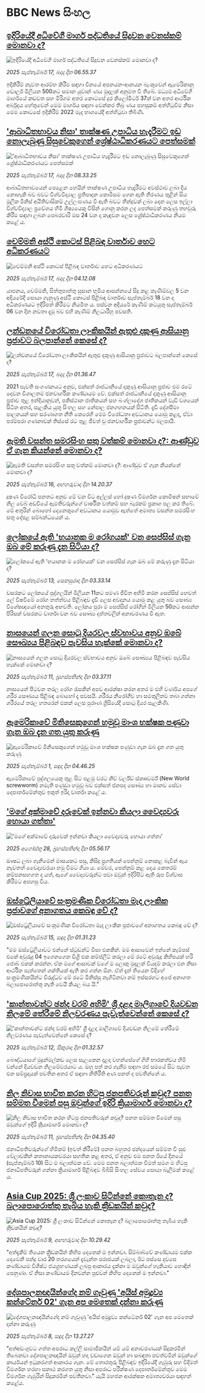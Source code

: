 # BBC News සිංහල## [ඉදිරියේදී අධිවේගී මාර්ග පද්ධතියේ සිදුවන වෙනස්කම් මොනවා ද?](https://www.bbc.com/sinhala/articles/c4g0n52l3zgo?at_medium=RSS&at_campaign=rss?at_campaign=githubrss)![ඉදිරියේදී අධිවේගී මාර්ග පද්ධතියේ සිදුවන වෙනස්කම් මොනවා ද?](https://ichef.bbci.co.uk/ace/ws/240/cpsprodpb/7862/live/69ffd930-0ac7-11f0-94d4-6f954f5dcfa3.jpg)_2025 සැප්තැම්බර් 17, බදාදා දින 06.55.37_ඉදිකිරීම් නැවත ආරම්භ කිරීම සඳහා චීනයේ අපනයන-ආනයන බැංකුවෙන් ඇමෙරිකානු ඩොලර් මිලියන 500කට සමාන යුවාන් ණය මුදලක් අනුමත වී තිබේ.
මධ්‍යම අධිවේගී මාර්ගයේ කඩවත සහ මීරිගම අතර කොටසේ දුර කිලෝමීටර් 37ක් වන අතර ආර්ථික අර්බුදය හේතුවෙන් මෙම මාර්ගය සඳහා වෙන්කර තිබූ ණය පහසුකම් අත්හිටුවීම නිසා මෙම කොටසේ ඉදිකිරීම් 2022 මැද භාගයේදී අත්හිටුවා තිබිණි.## ['ආබාධිතභාවය නිසා' තාක්ෂණ උපාධිය හැදෑරීමට ඉඩ නොලැබුණු සිසුවෙකුගෙන් ශ්‍රේෂ්ඨාධිකරණයට පෙත්සමක්](https://www.bbc.com/sinhala/articles/crl5032r6z3o?at_medium=RSS&at_campaign=rss?at_campaign=githubrss)!['ආබාධිතභාවය නිසා' තාක්ෂණ උපාධිය හැදෑරීමට ඉඩ නොලැබුණු සිසුවෙකුගෙන් ශ්‍රේෂ්ඨාධිකරණයට පෙත්සමක්](https://ichef.bbci.co.uk/ace/ws/240/cpsprodpb/5a7d/live/c900d210-93a0-11f0-afac-7fc88e0d02fd.jpg)_2025 සැප්තැම්බර් 17, බදාදා දින 08.33.25_ආබාධිතභාවයෙන් පෙළෙන හෙයින් තාක්ෂණ උපාධිය හැදෑරීමට අවස්ථාව ලබා දිය නොහැකි බව බවට විශ්වවිද්‍යාල ප්‍රතිපාදන කොමිසම ගෙන ඇති තීරණය තුළින් සිය මූලික මිනිස් අයිතිවාසිකම් උල්ලංඝණය වී ඇති බවට තීන්දුවක් ලබා දෙන ලෙස ඉල්ලා විශ්වවිද්‍යාල ප්‍රවේශය හිමි ශිෂ්‍යයෙකු විසින් ගොනු කරන ලද පෙත්සමක් කරුණු තහවුරු කිරීම සඳහා ලබන පෙබරවාරි මස 24 වන දා කැඳවන ලෙස ශ්‍රේෂ්ඨාධිකරණය නියම කළේ ය.## [චෙම්මනි අස්ථි කොටස් පිළිබඳ වාර්තාව හෙට අධිකරණයට](https://www.bbc.com/sinhala/articles/ce3y1qkxwvdo?at_medium=RSS&at_campaign=rss?at_campaign=githubrss)![චෙම්මනි අස්ථි කොටස් පිළිබඳ වාර්තාව හෙට අධිකරණයට](https://ichef.bbci.co.uk/ace/ws/240/cpsprodpb/1e1c/live/d3bed490-8c70-11f0-b391-6936825093bd.jpg)_2025 සැප්තැම්බර් 17, බදාදා දින 04.12.08_යාපනය, චෙම්මනි, සිත්තුපාත්තු සුසාන භූමිය ආසන්නයේ සිදු කළ කැණීම්වල 5 වන අදියරේදී සොයා ගැනුණු අස්ථි කොටස් පිළිබඳ වාර්තාව සැප්තැම්බර් 18 වන දා අධිකරණයට ඉදිරිපත් කිරීමට නියමිත ය.
පස්වන අදියරේ කැණීම් කටයුතු සැප්තැම්බර් 06 වන දින නවතා දැමූ බව එහි කැණීම් නිලධාරීහු පවසති.## [ලන්ඩනයේ විරෝධතා ලාංකිකයින් ඇතුළු දකුණු ආසියානු ප්‍රජාවට  බලපාන්නේ කෙසේ ද?](https://www.bbc.com/sinhala/articles/clydg48j43po?at_medium=RSS&at_campaign=rss?at_campaign=githubrss)![ලන්ඩනයේ විරෝධතා ලාංකිකයින් ඇතුළු දකුණු ආසියානු ප්‍රජාවට  බලපාන්නේ කෙසේ ද?](https://ichef.bbci.co.uk/ace/ws/240/cpsprodpb/08a8/live/d3939610-9227-11f0-8fd6-f3e5d0b160a2.jpg)_2025 සැප්තැම්බර් 17, බදාදා දින 01.36.47_2021 පැවති සංගණනයට අනුව, එක්සත් රාජධානියේ දකුණු ආසියානු ප්‍රජාව එම රටේ දෙවන විශාලතම ජනවාර්ගික කණ්ඩායම වේ. එක්සත් රාජධානියේ දකුණු ආසියානු ප්‍රජාව තුළ ඉන්දියානුවන්, පකිස්ථාන ජාතිකයන් සහ බංග්ලාදේශ ජාතිකයන් වැඩි වශයෙන් සිටින අතර, සැලකිය යුතු සිංහල සහ නේපාල ජනගහනයක් සිටිති.
දැඩි දේශසීමා පාලනයන් සහ සරණාගත නීති කෙරෙහි මෙම විරෝධතා අවධානය යොමු කළද, ඒවා පරම්පරා ගණනාවක් තිස්සේ රට තුළ ජීවත් වූ ජනවාර්ගික ප්‍රජාවන්ට බලපායි.## [ඇමති වසන්ත සමරසිංහ සතු වත්කම් මොනවා ද?: ආණ්ඩුව ඒ ගැන කියන්නේ මොනවා ද?](https://www.bbc.com/sinhala/articles/crrj7x7r14go?at_medium=RSS&at_campaign=rss?at_campaign=githubrss)![ඇමති වසන්ත සමරසිංහ සතු වත්කම් මොනවා ද?: ආණ්ඩුව ඒ ගැන කියන්නේ මොනවා ද?](https://ichef.bbci.co.uk/ace/ws/240/cpsprodpb/007a/live/9f089f20-9304-11f0-a647-dff301f4a439.jpg)_2025 සැප්තැම්බර් 16, අඟහරුවාදා දින 14.20.37_දූෂණ විරෝධී පනතට අනුව මේ වන විට අල්ලස් හෝ දුෂණ විමර්ශන කොමිෂන් සභාවේ නිල වෙබ් අඩවියේ ඇමතිවරුන්ගේ වාර්ෂික වත්කම් සහ බැරකම් ප්‍රකාශ පල කර තිබේ. මේ අතුරින් බොහෝ දෙනෙකුගේ අවධානය යොමුව ඇත්තේ අමාත්‍ය වසන්ත සමරසිංහ සතු දේපළ සම්බන්ධයෙන් ය.## [ලෝකයේ ඇති 'භයානක ම රෝගයක්' වන සෙප්සිස් ගැන ඔබ මේ කරුණු දැන සිටියා ද?](https://www.bbc.com/sinhala/articles/cn0r4437lngo?at_medium=RSS&at_campaign=rss?at_campaign=githubrss)![ලෝකයේ ඇති 'භයානක ම රෝගයක්' වන සෙප්සිස් ගැන ඔබ මේ කරුණු දැන සිටියා ද?](https://ichef.bbci.co.uk/ace/ws/240/cpsprodpb/e27e/live/299dc370-8fab-11f0-84c8-99de564f0440.jpg)_2025 සැප්තැම්බර් 13, සෙනසුරාදා දින 03.33.14_වසරකට ලෝකයේ පුද්ගලයින් මිලියන 11කට පමණ ජීවිත අහිමි කරන සෙප්සිස් හෙවත් ලේ විෂවීමේ රෝග තත්ත්වය පිළිබඳව දැඩි ලෙස අවදානය යොමු කළ යුතු බව සෞඛ්‍ය විශේෂඥයෝ අනතුරු අඟවති.
ලෝකය පුරා ම සෙප්සිස් රෝගීන් මිලියන 50කට ආසන්න පිරිසක් වසරකට වාර්තා වන බව සෞඛ්‍ය දත්තවලින් අනාවරණය වී ඇත.## [නාසයෙන් ගලන සොටු දියරවල ස්වභාවය අනුව ඔබේ සෞඛ්‍යය පිළිබඳව පැවසිය හැක්කේ මොනවා ද?](https://www.bbc.com/sinhala/articles/c4g5xmpx7pko?at_medium=RSS&at_campaign=rss?at_campaign=githubrss)![නාසයෙන් ගලන සොටු දියරවල ස්වභාවය අනුව ඔබේ සෞඛ්‍යය පිළිබඳව පැවසිය හැක්කේ මොනවා ද?](https://ichef.bbci.co.uk/ace/ws/240/cpsprodpb/fd5c/live/496b0ba0-8c80-11f0-84c8-99de564f0440.png)_2025 සැප්තැම්බර් 11, බ්‍රහස්පතින්දා දින 03.37.11_නාසයෙන් පිටවන තරල රෝග රැසකින් අපව ආරක්ෂා කරන අතර ම එහි වර්ණය අපගේ ශරීර සෞඛ්‍යය පිළිබඳ බොහෝ දෑ පවසයි. ශරීරය නිරෝගීව හා සමතුලිතව තබා ගන්නා ශරීරයේ තරල හතරෙන් එකක් ලෙස පුරාණ ග්‍රීසියේදී සොටු දියර සැලකිණි.## [ඇමෙරිකාවේ මිනිසෙකුගෙන් හමුවූ මාංශ භක්ෂක පණුවා ගැන ඔබ දැන ගත යුතු කරුණු](https://www.bbc.com/sinhala/articles/cvgn2zkzek2o?at_medium=RSS&at_campaign=rss?at_campaign=githubrss)![ඇමෙරිකාවේ මිනිසෙකුගෙන් හමුවූ මාංශ භක්ෂක පණුවා ගැන ඔබ දැන ගත යුතු කරුණු](https://ichef.bbci.co.uk/ace/ws/240/cpsprodpb/06b8/live/00600780-8285-11f0-856b-cd8744058cb6.jpg)_2025 සැප්තැම්බර් 1, සඳුදා දින 04.46.25_ඇමෙරිකාවේ පුද්ගලයෙකු තුළ සිට පළමු වරට නිව් වර්ල්ඩ් ස්කෲවර්ම් (New World screwworm) නමැති පණුවා හමුවූ බව එක්සත් ජනපද සෞඛ්‍ය හා මානව සේවා දෙපාර්තමේන්තුව ඉකුත් ඉරිදා වාර්තා කළේ ය.## ['මගේ අක්මාවේ දරුවෙක් ඉන්නවා කියලා වෛද්‍යවරු හොයා ගත්තා'](https://www.bbc.com/sinhala/articles/cy85znl5mn1o?at_medium=RSS&at_campaign=rss?at_campaign=githubrss)!['මගේ අක්මාවේ දරුවෙක් ඉන්නවා කියලා වෛද්‍යවරු හොයා ගත්තා'](https://ichef.bbci.co.uk/ace/ws/240/cpsprodpb/74e9/live/4b596d00-7f6d-11f0-ab3e-bd52082cd0ae.jpg)_2025 අගෝස්තු 28, බ්‍රහස්පතින්දා දින 05.56.17_ඖෂධ ලබා ගැනීමෙන් මාසයකට පසු, කිසිදු ප්‍රගතියක් පෙන්නුම් නොකළ බැවින් ඇය නැවතත් වෛද්‍යවරයා හමු වීමට ගියා ය. මෙවර, පෙන්නුම් කළ දෙය කෙතරම් කම්පනසහගත ද යත්, ඇගේ වෛද්‍යවරුන්ට පවා ඔවුන් ඉදිරිපිට ඇති රූප විශ්වාස කිරීමට අපහසු විය.## [ඔස්ට්‍රේලියාවේ සංක්‍රමණික විරෝධතා මැද ලාංකික ප්‍රජාවගේ අනාගතය කෙබඳු වේ ද? ](https://www.bbc.com/sinhala/articles/c4g70e7jx3no?at_medium=RSS&at_campaign=rss?at_campaign=githubrss)![ඔස්ට්‍රේලියාවේ සංක්‍රමණික විරෝධතා මැද ලාංකික ප්‍රජාවගේ අනාගතය කෙබඳු වේ ද? ](https://ichef.bbci.co.uk/ace/ws/240/cpsprodpb/3182/live/36953b30-8fce-11f0-a311-831fe6a77338.jpg)_2025 සැප්තැම්බර් 15, සඳුදා දින 01.31.23_"මම ඔස්ට්‍රේලියාවට එන්නේ ස්ටුඩන්ට් වීසා එකකින්. මම ආසාවෙන් ඉන්නේ කැම්පස් එකේ අවුරුදු 04 ඉගෙනගෙන ඩිග්‍රි එක කම්ප්ලීට් කරලා මේ රටේ අවුරුදු කිහිපයක් හරි ජොබ් එකක් කරන්න. ඒක මගේ ආසාවක් වගේ ම ලොකු මුදලක් වියදම් කරලා එන නිසා ආර්ථික පැත්තෙන් ශක්තියක් ඇති කර ගන්න ඕන. ඒත් දැන් තියෙන විදිහේ සංක්‍රමණිකයින්ට විරුද්ධව මේ රටේ මිනිස්සු නැගිටිනවා නම් ඉස්සරහට අපේ අනාගත බලාපොරොත්තු නැති වෙයි කියල බය යි."## ['කාන්තාවන්ට ඡන්ද වරම් අහිමි' ශ්‍රී දළදා මාලිගාවේ දියවඩන නිලමේ තේරීමේ නිලවරණය පැවැත්වෙන්නේ කෙසේ ද?](https://www.bbc.com/sinhala/articles/cp8jq76mdlvo?at_medium=RSS&at_campaign=rss?at_campaign=githubrss)!['කාන්තාවන්ට ඡන්ද වරම් අහිමි' ශ්‍රී දළදා මාලිගාවේ දියවඩන නිලමේ තේරීමේ නිලවරණය පැවැත්වෙන්නේ කෙසේ ද?](https://ichef.bbci.co.uk/ace/ws/240/cpsprodpb/3940/live/df69fdc0-8f26-11f0-84c8-99de564f0440.jpg)_2025 සැප්තැම්බර් 12, සිකුරාදා දින 01.32.57_බෞද්ධයාගේ මුදුන්මල්කඩ ලෙස සැලකෙන දළදා වහන්සේගේ ගිහි භාරකත්වය හිමි වන්නේ දියවඩන නිලමේවරයාට ය. ඔහු පත් කර ගැනීම සඳහා රජ සමයේ සිට පැවත එන සම්ප්‍රදායක් පවතින අතර ඒ සඳහා නීතිරීති අණ පනත් ද පවතින්නේ ය.## [නිල නිවාස භාවිත කරන හිටපු ජනපතිවරුන් කවුද? පනත සම්මත වීමෙන් පසු ඔවුන්ගේ ඉදිරි ක්‍රියාමාර්ග මොනවා ද?](https://www.bbc.com/sinhala/articles/c62n6vepe7zo?at_medium=RSS&at_campaign=rss?at_campaign=githubrss)![නිල නිවාස භාවිත කරන හිටපු ජනපතිවරුන් කවුද? පනත සම්මත වීමෙන් පසු ඔවුන්ගේ ඉදිරි ක්‍රියාමාර්ග මොනවා ද?](https://ichef.bbci.co.uk/ace/ws/240/cpsprodpb/73a6/live/41bfb240-8ecc-11f0-b38d-c72e902c13f4.jpg)_2025 සැප්තැම්බර් 11, බ්‍රහස්පතින්දා දින 04.35.40_ජනාධිපතිවරුන්ගේ හිමිකම් (ඉවත් කිරීමේ) පනත බහුතර ඡන්දයෙන් සම්මත වී සුළු වේලාවකින් කතානායකවරයා සහතික කළ අතර, ඒ අනුව එම පනත ඊයේ දිනයේ (සැප්තැම්බර් 10) සිට ම බලාත්මක වේ. මෙම පනත බලාත්මක වීමත් සමග ම හිටපු ජනාධිපතිවරුන් ගන්නා ක්‍රියාමාර්ග පිළිබඳව බීබීසි සිංහල සේවය සොයා බැලීමක් කළේ ය.## [Asia Cup 2025: ශ්‍රී ලංකාව සිටින්නේ කොතැන ද? බලාපොරොත්තු තැබිය හැකි ක්‍රීඩකයින් කවුද?](https://www.bbc.com/sinhala/articles/cx257de35yro?at_medium=RSS&at_campaign=rss?at_campaign=githubrss)![Asia Cup 2025: ශ්‍රී ලංකාව සිටින්නේ කොතැන ද? බලාපොරොත්තු තැබිය හැකි ක්‍රීඩකයින් කවුද?](https://ichef.bbci.co.uk/ace/ws/240/cpsprodpb/cbdc/live/2b04f7f0-8d63-11f0-89c5-f9c523ebae74.png)_2025 සැප්තැම්බර් 9, අඟහරුවාදා දින 10.29.42_"අත්දැකීම් තියෙන ක්‍රීඩකයින් කිහිප දෙනෙක් ම ඉන්නවා. සිම්බාබ්වේ කණ්ඩායම එක්ක දෙවෙනි පන්දු වාර 20 තරගයෙන් දැවැන්ත පරාජයක් ලබලා, ඊට පස්සෙ දවසෙ කණ්ඩායම විශිෂ්ට ජයග්‍රහණයක් ලබපු ආකාරය දැක්කා ම ඔවුන්ගේ හැකියාව හොඳින් පෙනුණා. ඒ නිසා කණ්ඩායම දිනවන්න පුළුවන් කිහිප දෙනෙක් ම ඉන්නවා."## [දේශපාලනඥයින්ගේද නම් ගෑවුණු 'අයිස් අමුද්‍රව්‍ය කන්ටේනර් 02' ගැන අප මෙතෙක් දන්නා කරුණු](https://www.bbc.com/sinhala/articles/cz69j6v090vo?at_medium=RSS&at_campaign=rss?at_campaign=githubrss)![දේශපාලනඥයින්ගේද නම් ගෑවුණු 'අයිස් අමුද්‍රව්‍ය කන්ටේනර් 02' ගැන අප මෙතෙක් දන්නා කරුණු](https://ichef.bbci.co.uk/ace/ws/240/cpsprodpb/4087/live/2c4e0e40-8ca9-11f0-82aa-7d0865a885a4.jpg)_2025 සැප්තැම්බර් 8, සඳුදා දින 13.27.27_"අත්අඩංගුවට ගත්ත අපරාධ කල්ලි සාමාජිකයින් යම් යම් අනාවරණයක් සිදුකරමින් තිබෙනවා දේශපාලනඥයින් ඔවුන් හදා වඩාගෙන ඔවුන් හා සබඳතා පවත්වමින් ඔවුන්ගේ කාර්යයන් ඉටුකරගත් ආකාරය ගැන. මේ තොරතුරු පිළිබඳව ඉදිරියේදී ගැඹුරු සහ විදිමත් විමර්ශන හරහා සනාථ කරගත යුතු නිසා අපරාධ පරීක්ෂණ දෙපාර්තමේන්තුව මෙම විමර්ශන ගැඹුරින් සිදුකරමින් පවතිනවා."  යැයි මහජන ආරක්ෂක අමාත්‍යවරයා සඳහන් කළේය.